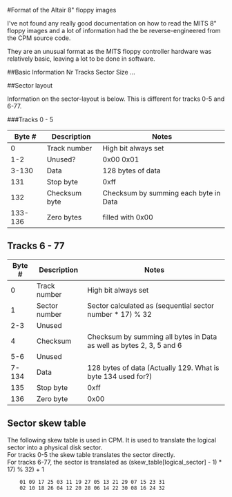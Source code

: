 #Format of the Altair 8" floppy images

I've not found any really good documentation on how to read the MITS 8" floppy images and a lot of information had the be reverse-engineered from the CPM source code.

They are an unusual format as the MITS floppy controller hardware was relatively basic, leaving a lot to be done in software.

##Basic Information
Nr Tracks
Sector Size
...

##Sector layout

Information on the sector-layout is below. This is different for tracks 0-5 and 6-77.

###Tracks 0 - 5

| Byte #  | Description   | Notes                                 |
|---------|---------------|---------------------------------------|
| 0       | Track number  | High bit always set                   |
| 1-2     | Unused?       | 0x00 0x01                             |
| 3-130   | Data          | 128 bytes of data                     |
| 131     | Stop byte     | 0xff                                  |
| 132     | Checksum byte | Checksum by summing each byte in Data |
| 133-136 | Zero bytes     | filled with 0x00                      |

## Tracks 6 - 77

| Byte #  | Description   | Notes                                                                |
|---------|---------------|----------------------------------------------------------------------|
| 0       | Track number  | High bit always set                                                  |
| 1       | Sector number | Sector calculated as (sequential sector number * 17) % 32            |
| 2-3     | Unused        |                                                                      |
| 4       | Checksum      | Checksum by summing all bytes in Data as well as bytes 2, 3, 5 and 6 |
| 5-6     | Unused        |                                                                      |
| 7-134   | Data          | 128 bytes of data (Actually 129. What is byte 134 used for?)         |
| 135     | Stop byte     | 0xff                                                                 | 
| 136     | Zero byte     | 0x00                                                                 |

## Sector skew table
The following skew table is used in CPM. It is used to translate the logical sector into a physical 
disk sector. <br>
For tracks 0-5 the skew table translates the sector directly.<br>
For tracks 6-77, the sector is translated as (skew_table[logical_sector] - 1) * 17) % 32) + 1

```
	01 09 17 25 03 11 19 27 05 13 21 29 07 15 23 31
	02 10 18 26 04 12 20 28 06 14 22 30 08 16 24 32
```